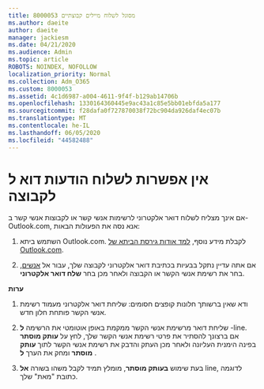 ```yaml
---
title: 8000053 מסוגל לשלוח מיילים קבוצתיים
ms.author: daeite
author: daeite
manager: jackiesm
ms.date: 04/21/2020
ms.audience: Admin
ms.topic: article
ROBOTS: NOINDEX, NOFOLLOW
localization_priority: Normal
ms.collection: Adm_O365
ms.custom: 8000053
ms.assetid: 4c1d6987-a004-4611-9f4f-b129ab14706b
ms.openlocfilehash: 1330164360445e9ac43a1c85e5bb01ebfda5a177
ms.sourcegitcommit: f28dafa0f727870038f72bc904da926daf4ec07b
ms.translationtype: MT
ms.contentlocale: he-IL
ms.lasthandoff: 06/05/2020
ms.locfileid: "44582488"
---
```

# <a name="unable-to-send-group-emails"></a>אין אפשרות לשלוח הודעות דוא ל לקבוצה

אם אינך מצליח לשלוח דואר אלקטרוני לרשימות אנשי קשר או לקבוצות אנשי קשר ב-Outlook.com, אנא נסה את הפעולות הבאות:
  
1. השתמש ביתא Outlook.com. לקבלת מידע נוסף, [למד אודות גירסת הביתא של Outlook.com](https://support.office.com/article/e2261c7f-d413-4084-8f22-21282f42d8cf).
    
2. אם אתה עדיין נתקל בבעיות בכתיבת דואר אלקטרוני לקבוצה שלך, עבור אל [אנשים](https://outlook.live.com/people/), בחר את רשימת אנשי הקשר או הקבוצה ולאחר מכן בחר **שלח דואר אלקטרוני**.
    
 **ערות**
  
1. ודא שאין ברשותך חלונות קופצים חסומים: שליחת דואר אלקטרוני מעמוד רשימת אנשי הקשר פותחת חלון חדש.
    
2. שליחת דואר מרשימת אנשי הקשר ממקמת באופן אוטומטי את הרשימה **ל** -line. אם ברצונך להסתיר את פרטי רשימת אנשי הקשר שלך, לחץ על **עותק מוסתר** בפינה הימנית העליונה ולאחר מכן העתק והדבק את רשימת אנשי הקשר לתוך **עותק מוסתר** ומחק את הערך **ל** . 
    
3. בעת שימוש **בעותק מוסתר**, מומלץ תמיד לקבל משהו בשורה **אל** line, לדוגמה כתובת "מאת" שלך. 
    

